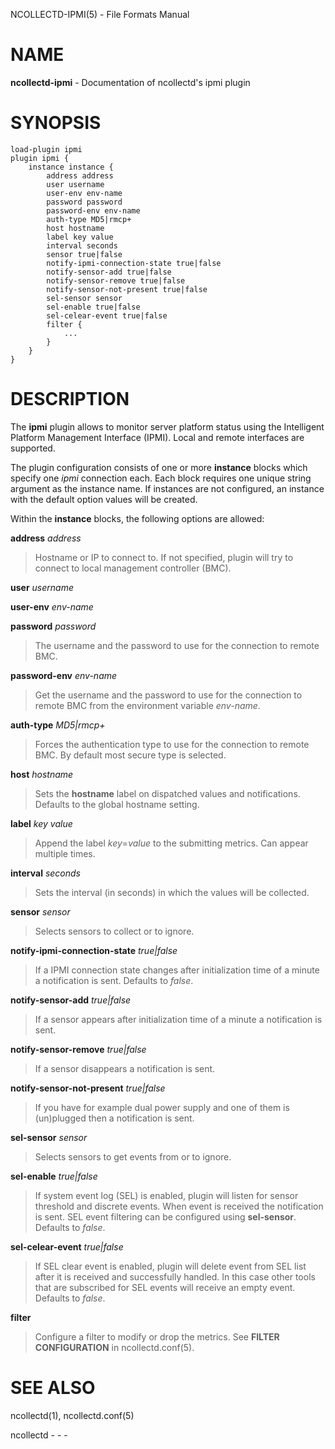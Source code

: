 NCOLLECTD-IPMI(5) - File Formats Manual

# NAME

**ncollectd-ipmi** - Documentation of ncollectd's ipmi plugin

# SYNOPSIS

	load-plugin ipmi
	plugin ipmi {
	    instance instance {
	        address address
	        user username
	        user-env env-name
	        password password
	        password-env env-name
	        auth-type MD5|rmcp+
	        host hostname
	        label key value
	        interval seconds
	        sensor true|false
	        notify-ipmi-connection-state true|false
	        notify-sensor-add true|false
	        notify-sensor-remove true|false
	        notify-sensor-not-present true|false
	        sel-sensor sensor
	        sel-enable true|false
	        sel-celear-event true|false
	        filter {
	            ...
	        }
	    }
	}

# DESCRIPTION

The **ipmi** plugin allows to monitor server platform status using the
Intelligent Platform Management Interface (IPMI).
Local and remote interfaces are supported.

The plugin configuration consists of one or more **instance** blocks which
specify one *ipmi* connection each.
Each block requires one unique string argument as the instance name.
If instances are not configured, an instance with the default option values
will be created.

Within the **instance** blocks, the following options are allowed:

**address** *address*

> Hostname or IP to connect to.
> If not specified, plugin will try to connect to local management
> controller (BMC).

**user** *username*

**user-env** *env-name*

**password** *password*

> The username and the password to use for the connection to remote BMC.

**password-env** *env-name*

> Get the username and the password to use for the connection to remote
> BMC from the environment variable *env-name*.

**auth-type** *MD5|rmcp+*

> Forces the authentication type to use for the connection to remote BMC.
> By default most secure type is selected.

**host** *hostname*

> Sets the **hostname** label on dispatched values and notifications.
> Defaults to the global hostname setting.

**label** *key* *value*

> Append the label *key*=*value* to the submitting metrics.
> Can appear multiple times.

**interval** *seconds*

> Sets the interval (in seconds) in which the values will be collected.

**sensor** *sensor*

> Selects sensors to collect or to ignore.

**notify-ipmi-connection-state** *true|false*

> If a IPMI connection state changes after initialization time of a minute
> a notification is sent.
> Defaults to *false*.

**notify-sensor-add** *true|false*

> If a sensor appears after initialization time of a minute a notification
> is sent.

**notify-sensor-remove** *true|false*

> If a sensor disappears a notification is sent.

**notify-sensor-not-present** *true|false*

> If you have for example dual power supply and one of them is (un)plugged
> then a notification is sent.

**sel-sensor** *sensor*

> Selects sensors to get events from or to ignore.

**sel-enable** *true|false*

> If system event log (SEL) is enabled, plugin will listen for sensor threshold
> and discrete events.
> When event is received the notification is sent.
> SEL event filtering can be configured using **sel-sensor**.
> Defaults to *false*.

**sel-celear-event** *true|false*

> If SEL clear event is enabled, plugin will delete event from SEL list after
> it is received and successfully handled.
> In this case other tools that are subscribed for SEL events will receive an
> empty event.
> Defaults to *false*.

**filter**

> Configure a filter to modify or drop the metrics.
> See **FILTER CONFIGURATION** in
> ncollectd.conf(5).

# SEE ALSO

ncollectd(1),
ncollectd.conf(5)

ncollectd - - -
